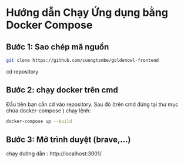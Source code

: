 # Hướng dẫn Chạy Ứng dụng bằng Docker Compose
## Bước 1: Sao chép mã nguồn
```bash
git clone https://github.com/cuongtsmbe/goldenowl-frontend
```
cd repository

## Bước 2: chạy docker trên cmd
Đầu tiên bạn cần cd vào repository. Sau đó (trên cmd đứng tại thư mục chứa docker-compose ) chạy lệnh: 
```bash
docker-compose up --build
```
## Bước 3: Mở trình duyệt (brave,...)
chạy đường dẫn : http://localhost:3001/
